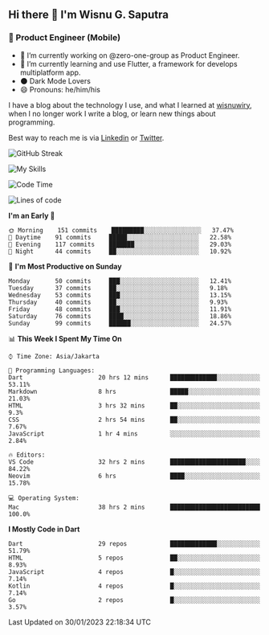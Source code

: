 ## Hi there 👋 I'm Wisnu G. Saputra

### :mobile_phone_off: Product Engineer (Mobile)

- 🔭 I’m currently working on @zero-one-group as Product Engineer.
- 🌱 I’m currently learning and use Flutter, a framework for develops multiplatform app.
- 🌑 Dark Mode Lovers
- 😄 Pronouns: he/him/his

I have a blog about the technology I use, and what I learned at [wisnuwiry](https://wisnuwiry.space/), when I no longer work I write a blog, or learn new things about programming.

Best way to reach me is via [Linkedin](https://www.linkedin.com/in/wisnu-saputra/) or [Twitter](https://twitter.com/wisnuwiry).

![GitHub Streak](https://streak-stats.demolab.com?user=wisnuwiry&theme=dark&hide_border=true)

![My Skills](https://skillicons.dev/icons?i=dart,flutter,kotlin,swift,js,css,neovim,git,linux&perline=5)

<!--START_SECTION:waka-->
![Code Time](http://img.shields.io/badge/Code%20Time-146%20hrs%203%20mins-blue)

![Lines of code](https://img.shields.io/badge/From%20Hello%20World%20I%27ve%20Written-542%20Thousand%20lines%20of%20code-blue)

**I'm an Early 🐤** 

```text
🌞 Morning    151 commits    █████████░░░░░░░░░░░░░░░░   37.47% 
🌆 Daytime    91 commits     █████░░░░░░░░░░░░░░░░░░░░   22.58% 
🌃 Evening    117 commits    ███████░░░░░░░░░░░░░░░░░░   29.03% 
🌙 Night      44 commits     ██░░░░░░░░░░░░░░░░░░░░░░░   10.92%

```
📅 **I'm Most Productive on Sunday** 

```text
Monday       50 commits     ███░░░░░░░░░░░░░░░░░░░░░░   12.41% 
Tuesday      37 commits     ██░░░░░░░░░░░░░░░░░░░░░░░   9.18% 
Wednesday    53 commits     ███░░░░░░░░░░░░░░░░░░░░░░   13.15% 
Thursday     40 commits     ██░░░░░░░░░░░░░░░░░░░░░░░   9.93% 
Friday       48 commits     ███░░░░░░░░░░░░░░░░░░░░░░   11.91% 
Saturday     76 commits     ████░░░░░░░░░░░░░░░░░░░░░   18.86% 
Sunday       99 commits     ██████░░░░░░░░░░░░░░░░░░░   24.57%

```


📊 **This Week I Spent My Time On** 

```text
⌚︎ Time Zone: Asia/Jakarta

💬 Programming Languages: 
Dart                     20 hrs 12 mins      █████████████░░░░░░░░░░░░   53.11% 
Markdown                 8 hrs               █████░░░░░░░░░░░░░░░░░░░░   21.03% 
HTML                     3 hrs 32 mins       ██░░░░░░░░░░░░░░░░░░░░░░░   9.3% 
CSS                      2 hrs 54 mins       ██░░░░░░░░░░░░░░░░░░░░░░░   7.67% 
JavaScript               1 hr 4 mins         ░░░░░░░░░░░░░░░░░░░░░░░░░   2.84%

🔥 Editors: 
VS Code                  32 hrs 2 mins       █████████████████████░░░░   84.22% 
Neovim                   6 hrs               ████░░░░░░░░░░░░░░░░░░░░░   15.78%

💻 Operating System: 
Mac                      38 hrs 2 mins       █████████████████████████   100.0%

```

**I Mostly Code in Dart** 

```text
Dart                     29 repos            █████████████░░░░░░░░░░░░   51.79% 
HTML                     5 repos             ██░░░░░░░░░░░░░░░░░░░░░░░   8.93% 
JavaScript               4 repos             █░░░░░░░░░░░░░░░░░░░░░░░░   7.14% 
Kotlin                   4 repos             █░░░░░░░░░░░░░░░░░░░░░░░░   7.14% 
Go                       2 repos             █░░░░░░░░░░░░░░░░░░░░░░░░   3.57%

```



 Last Updated on 30/01/2023 22:18:34 UTC
<!--END_SECTION:waka-->
